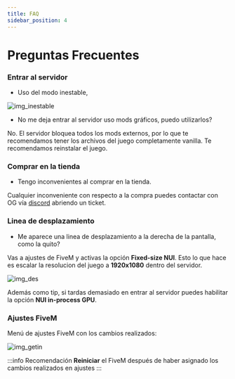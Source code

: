 ```yaml
---
title: FAQ
sidebar_position: 4
---
```


# Preguntas Frecuentes

### Entrar al servidor

- Uso del modo inestable, 

![img_inestable](https://cdn.discordapp.com/attachments/1187993860329189436/1195122835924975737/d83304e214dcf11f4c598859489dee71c9b3ad98.png?ex=65b2d7e0&is=65a062e0&hm=015ee042df9679074f30a135d69fcaf0cb154af167426640c9bc2d5ba75c3964&)

- No me deja entrar al servidor uso mods gráficos, puedo utilizarlos?

No. El servidor bloquea todos los mods externos, por lo que te recomendamos tener 
los archivos del juego completamente vanilla. Te recomendamos reinstalar el juego.

### Comprar en la tienda

- Tengo inconvenientes al comprar en la tienda.

Cualquier inconveniente con respecto a la compra puedes contactar con OG vía [discord](https://discord.gg/kv87XhfsCB) abriendo un ticket.

### Linea de desplazamiento

- Me aparece una linea de desplazamiento a la derecha de la pantalla, como la quito?

Vas a ajustes de FiveM y activas la opción **Fixed-size NUI**. Esto lo que hace es
escalar la resolucion del juego a **1920x1080** dentro del servidor. 

![img_des](https://cdn.discordapp.com/attachments/1187993860329189436/1195177750219194459/faq_linedesplazamiento.png?ex=65b30b04&is=65a09604&hm=507431db059c21377e33c48e76224f3be4eef6a4c0730daee9cc68379fb96063&)

Además como tip, si tardas demasiado en entrar al servidor puedes habilitar la opción
**NUI in-process GPU**.

### Ajustes FiveM

Menú de ajustes FiveM con los cambios realizados:

![img_getin](https://cdn.discordapp.com/attachments/1187993860329189436/1195160573558665296/image.png?ex=65b2fb05&is=65a08605&hm=813a2585dd585163bb536993ca47bc3f6d341810e15117fd8bc63dc253b6aa32&)

:::info Recomendación
**Reiniciar** el FiveM después de haber asignado los cambios realizados en ajustes 
:::